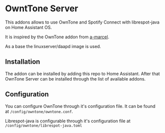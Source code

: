 # OwntTone Server

This addons allows to use OwnTone and Spotify Connect with librespot-java on Home Assistant OS.

It is inspired by the OwnTone addon from [a-marcel](https://github.com/a-marcel/hassio-addon-owntone).

As a base the linuxserver/daapd image is used.

## Installation

The addon can be installed by adding this repo to Home Assistant. After that OwnTone Server can be installed through the list of available addons.

## Configuration

You can configure OwnTone through it's configuration file. It can be found at `/config/owntone/owntone.conf`.

Librespot-java is configurable through it's configuration file at `/config/owntone/librespot-java.toml`
